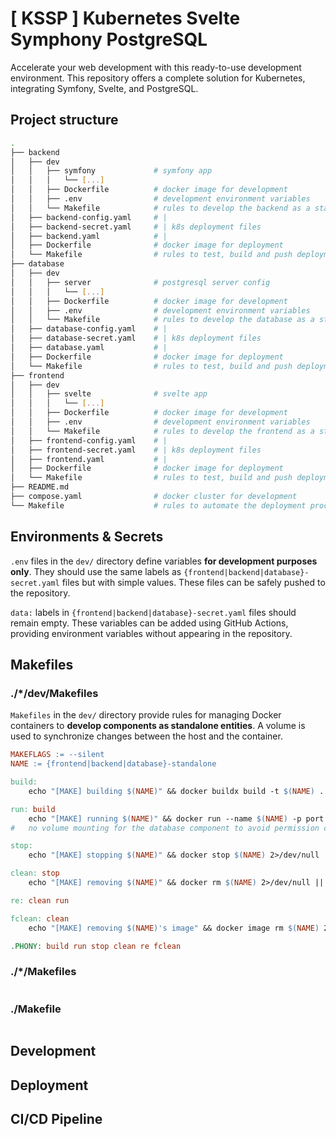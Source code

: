 # [ KSSP ] Kubernetes Svelte Symphony PostgreSQL

Accelerate your web development with this ready-to-use development environment.
This repository offers a complete solution for Kubernetes, integrating Symfony, Svelte, and PostgreSQL.

## Project structure

```bash
.
├── backend
│   ├── dev
│   │   ├── symfony             # symfony app
│   │   │   └── [...]
│   │   ├── Dockerfile          # docker image for development
│   │   ├── .env                # development environment variables
│   │   └── Makefile            # rules to develop the backend as a standalone component
│   ├── backend-config.yaml     # |
│   ├── backend-secret.yaml     # | k8s deployment files
│   ├── backend.yaml            # |
│   ├── Dockerfile              # docker image for deployment
│   └── Makefile                # rules to test, build and push deployment image on DockerHub
├── database
│   ├── dev
│   │   ├── server              # postgresql server config
│   │   │   └── [...]
│   │   ├── Dockerfile          # docker image for development
│   │   ├── .env                # development environment variables
│   │   └── Makefile            # rules to develop the database as a standalone component
│   ├── database-config.yaml    # |
│   ├── database-secret.yaml    # | k8s deployment files
│   ├── database.yaml           # |
│   ├── Dockerfile              # docker image for deployment
│   └── Makefile                # rules to test, build and push deployment image on DockerHub
├── frontend
│   ├── dev
│   │   ├── svelte              # svelte app
│   │   │   └── [...]
│   │   ├── Dockerfile          # docker image for development
│   │   ├── .env                # development environment variables
│   │   └── Makefile            # rules to develop the frontend as a standalone component
│   ├── frontend-config.yaml    # |
│   ├── frontend-secret.yaml    # | k8s deployment files
│   ├── frontend.yaml           # |
│   ├── Dockerfile              # docker image for deployment
│   └── Makefile                # rules to test, build and push deployment image on DockerHub
├── README.md
├── compose.yaml                # docker cluster for development
└── Makefile                    # rules to automate the deployment process
```

## Environments & Secrets

`.env` files in the `dev/` directory define variables **for development purposes only**. They should use the same labels as `{frontend|backend|database}-secret.yaml` files but with simple values. These files can be safely pushed to the repository.

`data:` labels in `{frontend|backend|database}-secret.yaml` files should remain empty. These variables can be added using GitHub Actions, providing environment variables without appearing in the repository.

## Makefiles

### ./*/dev/Makefiles

`Makefiles` in the `dev/` directory provide rules for managing Docker containers to **develop components as standalone entities**. A volume is used to synchronize changes between the host and the container.

```Makefile
MAKEFLAGS := --silent
NAME := {frontend|backend|database}-standalone

build:
	echo "[MAKE] building $(NAME)" && docker buildx build -t $(NAME) . || echo "[MAKE] skip"

run: build
	echo "[MAKE] running $(NAME)" && docker run --name $(NAME) -p port:port -v src:dst -it $(NAME) || echo "[MAKE] skip"
#	no volume mounting for the database component to avoid permission conflicts

stop:
	echo "[MAKE] stopping $(NAME)" && docker stop $(NAME) 2>/dev/null || echo "[MAKE] skip"

clean: stop
	echo "[MAKE] removing $(NAME)" && docker rm $(NAME) 2>/dev/null || echo "[MAKE] skip"

re: clean run

fclean: clean
	echo "[MAKE] removing $(NAME)'s image" && docker image rm $(NAME) 2>/dev/null || echo "[MAKE] skip"

.PHONY: build run stop clean re fclean
```

### ./*/Makefiles

```Makefile
```

### ./Makefile

```Makefile
```

## Development

## Deployment

## CI/CD Pipeline
